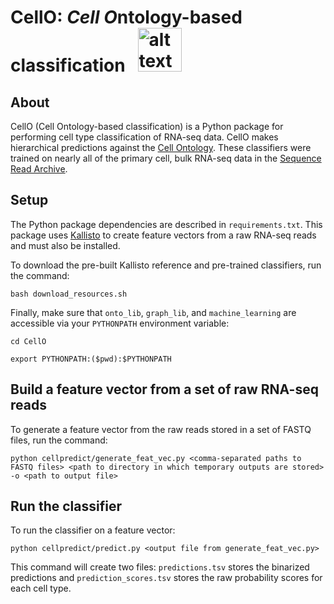 # CellO: *Cell O*ntology-based classification &nbsp; <img src="https://raw.githubusercontent.com/deweylab/CellO/master/cello.png" alt="alt text" width="70px" height="70px">

## About

CellO (Cell Ontology-based classification) is a Python package for performing cell type classification of RNA-seq data. CellO makes hierarchical predictions against the [Cell Ontology](http://www.obofoundry.org/ontology/cl.html). These classifiers were trained on nearly all of the primary cell, bulk RNA-seq data in the [Sequence Read Archive](https://www.ncbi.nlm.nih.gov/sra). 

## Setup 

The Python package dependencies are described in ``requirements.txt``. This package uses [Kallisto](https://pachterlab.github.io/kallisto/) to create feature vectors from a raw RNA-seq reads and must also be installed.  

To download the pre-built Kallisto reference and pre-trained classifiers, run the command: 

``bash download_resources.sh`` 

Finally, make sure that  ``onto_lib``, ``graph_lib``, and ``machine_learning`` are accessible via your ``PYTHONPATH`` environment variable:

``cd CellO``

``export PYTHONPATH:($pwd):$PYTHONPATH``

## Build a feature vector from a set of raw RNA-seq reads

To generate a feature vector from the raw reads stored in a set of FASTQ files, run the command: 

``python cellpredict/generate_feat_vec.py <comma-separated paths to FASTQ files> <path to directory in which temporary outputs are stored> -o <path to output file>``

## Run the classifier 

To run the classifier on a feature vector: 

``python cellpredict/predict.py <output file from generate_feat_vec.py>``

This command will create two files: ``predictions.tsv`` stores the binarized predictions and ``prediction_scores.tsv`` stores the raw probability scores for each cell type.


